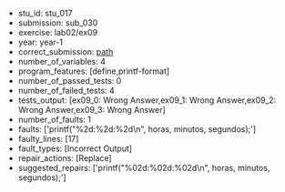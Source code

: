 - stu_id: stu_017	       
- submission: sub_030
- exercise: lab02/ex09
- year: year-1
- correct_submission: [path](https://github.com/pmorvalho/C-Pack-IPAs/blob/main/correct_submissions/year-1/lab02/ex09/ex09-stu_017-sub_031)
- number_of_variables: 4
- program_features: [define,printf-format] 
- number_of_passed_tests: 0
- number_of_failed_tests: 4
- tests_output: [ex09_0: Wrong Answer,ex09_1: Wrong Answer,ex09_2: Wrong Answer,ex09_3: Wrong Answer]
- number_of_faults: 1
- faults: ['printf("%2d:%2d:%2d\n", horas, minutos, segundos);']
- faulty_lines: [17]
- fault_types: [Incorrect Output]
- repair_actions: [Replace] 
- suggested_repairs: ['printf("%02d:%02d:%02d\n", horas, minutos, segundos);']
